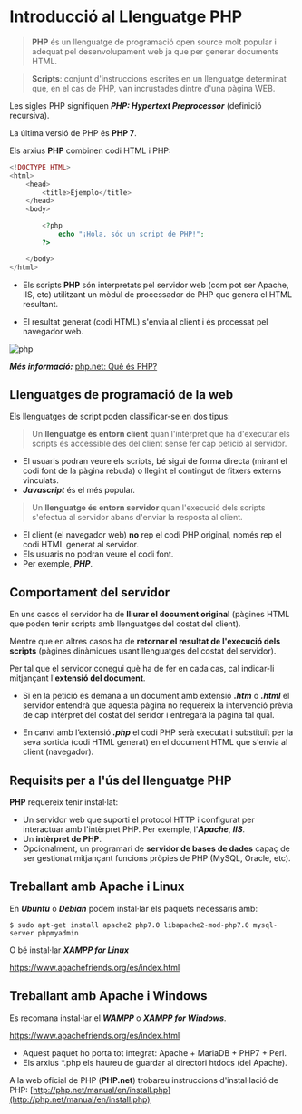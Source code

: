 <!-- notoc -->

# Introducció al Llenguatge PHP

> **PHP** és un llenguatge de programació open source molt popular i adequat pel desenvolupament web ja que per generar documents HTML.

> **Scripts**: conjunt d'instruccions escrites en un llenguatge determinat que, en el cas de PHP, van incrustades dintre d'una pàgina WEB.

Les sigles PHP signifiquen ***PHP: Hypertext Preprocessor*** (definició recursiva).

La última versió de PHP és **PHP 7**.

Els arxius **PHP** combinen codi HTML i PHP:

```php
<!DOCTYPE HTML>
<html>
    <head>
        <title>Ejemplo</title>
    </head>
    <body>

        <?php
            echo "¡Hola, sóc un script de PHP!";
        ?>

    </body>
</html>
```

  * Els scripts **PHP** són interpretats pel servidor web (com pot ser Apache, IIS, etc) utilitzant un mòdul de processador de PHP que genera el HTML resultant.
  
  * El resultat generat (codi HTML) s'envia al client i és processat pel navegador web.

![php](https://sdz-upload.s3.amazonaws.com/prod/upload/p1ch1_JavaScript%20client%20-%20New%20Page.png)

**_Més informació:_** [php.net: Què és PHP?
](http://php.net/manual/es/intro-whatis.php)

## Llenguatges de programació de la web

Els llenguatges de script poden classificar-se en dos tipus:

> Un **llenguatge és entorn client** quan l'intèrpret que ha d'executar els scripts és accessible des del client sense fer cap petició al servidor.

  * El usuaris podran veure els scripts, bé sigui de forma directa (mirant el codi font de la pàgina rebuda) o llegint el contingut de fitxers externs vinculats.
  * **_Javascript_** és el més popular. 	
  
  
> Un **llenguatge és entorn servidor** quan l'execució dels scripts s'efectua al servidor abans d'enviar la resposta al client. 

  * El client (el navegador web) **no** rep el codi PHP original, només rep el codi HTML generat al servidor.
  * Els usuaris no podran veure el codi font.
  * Per exemple, **_PHP_**.


## Comportament del servidor

En uns casos el servidor ha de **lliurar el document original** (pàgines HTML que poden tenir scripts amb llenguatges del costat del client).

Mentre que en altres casos ha de **retornar el resultat de l'execució dels scripts** (pàgines dinàmiques usant llenguatges del costat del servidor).

Per tal que el servidor conegui què ha de fer en cada cas, cal indicar-li mitjançant l'**extensió del document**.

* Si en la petició es demana a un document amb extensió **_.htm_** o **_.html_** el servidor entendrà que aquesta pàgina no requereix la intervenció prèvia de cap intèrpret del costat del seridor i entregarà la pàgina tal qual.

* En canvi amb l’extensió **_.php_** el codi PHP serà executat i substituït per la seva sortida (codi HTML generat) en el document HTML que s'envia al client (navegador).

## Requisits per a l'ús del llenguatge PHP

**PHP** requereix tenir instal·lat:
* Un servidor web que suporti el protocol HTTP i configurat per interactuar amb l'intèrpret PHP. Per exemple, l'**_Apache_**, **_IIS_**.
* Un **intèrpret de PHP**.
* Opcionalment, un programari de **servidor de bases de dades** capaç de ser gestionat mitjançant funcions pròpies de PHP (MySQL, Oracle, etc).


## Treballant amb Apache i Linux

En **_Ubuntu_** o **_Debian_** podem instal·lar els paquets necessaris amb:

```
$ sudo apt-get install apache2 php7.0 libapache2-mod-php7.0 mysql-server phpmyadmin
```

O bé instal·lar **_XAMPP for Linux_**

https://www.apachefriends.org/es/index.html

## Treballant amb Apache i Windows

Es recomana instal·lar el **_WAMPP_** o **_XAMPP for Windows_**.

https://www.apachefriends.org/es/index.html

* Aquest paquet ho porta tot integrat: Apache + MariaDB + PHP7 + Perl.
* Els arxius \*.php els haureu de guardar al directori htdocs (del Apache).

A la web oficial de PHP (**PHP.net**) trobareu instruccions d'instal·lació de PHP: [http://php.net/manual/en/install.php](http://php.net/manual/en/install.php)